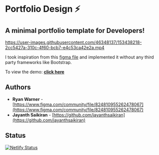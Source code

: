 # Portfolio Design ⚡️ 

## A minimal portfolio template for Developers!

https://user-images.githubusercontent.com/46348137/153438218-2cc5427a-310c-4f60-bcb7-e4c53ca42e2a.mp4

I took inspiration from this [figma file](https://www.figma.com/community/file/824810955262478067) and implemented it without any third party frameworks like Bootstrap.

To view the demo: **[click here](https://jayanthsaikiran-portfolio-template.netlify.app/)**

## Authors
- **Ryan Warner** - [https://www.figma.com/community/file/824810955262478067](https://www.figma.com/community/file/824810955262478067)
- **Jayanth Saikiran** - [https://github.com/jayanthsaikiran](https://github.com/jayanthsaikiran)

## Status
[![Netlify Status](https://api.netlify.com/api/v1/badges/91cea981-59e2-443c-b5b8-5d49a4b0b453/deploy-status)](https://app.netlify.com/sites/jayanthsaikiran-portfolio-template/deploys)

